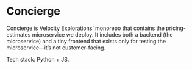 # Concierge

Concierge is Velocity Explorations’ monorepo that contains the pricing-estimates microservice we deploy.
It includes both a backend (the microservice) and a tiny frontend that exists only for testing the microservice—it’s not customer-facing.

Tech stack: Python + JS.
